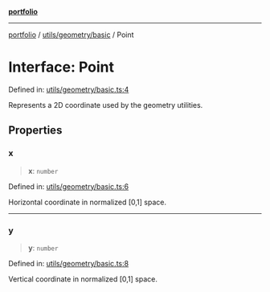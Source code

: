 [**portfolio**](../../../../README.md)

***

[portfolio](../../../../modules.md) / [utils/geometry/basic](../README.md) / Point

# Interface: Point

Defined in: [utils/geometry/basic.ts:4](https://github.com/tnorlund/Portfolio/blob/55a54d9f708a3532d79b25c95147fddb6e9fecb5/portfolio/utils/geometry/basic.ts#L4)

Represents a 2D coordinate used by the geometry utilities.

## Properties

### x

> **x**: `number`

Defined in: [utils/geometry/basic.ts:6](https://github.com/tnorlund/Portfolio/blob/55a54d9f708a3532d79b25c95147fddb6e9fecb5/portfolio/utils/geometry/basic.ts#L6)

Horizontal coordinate in normalized [0,1] space.

***

### y

> **y**: `number`

Defined in: [utils/geometry/basic.ts:8](https://github.com/tnorlund/Portfolio/blob/55a54d9f708a3532d79b25c95147fddb6e9fecb5/portfolio/utils/geometry/basic.ts#L8)

Vertical coordinate in normalized [0,1] space.
